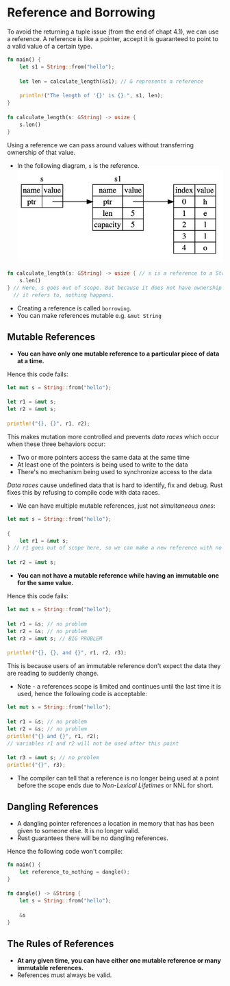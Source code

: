 # Reference and Borrowing

To avoid the returning a tuple issue (from the end of chapt 4.1), we can use a reference.
A reference is like a pointer, accept it is guaranteed to point to a valid value of a certain type.

```rust
fn main() {
    let s1 = String::from("hello");

    let len = calculate_length(&s1); // & represents a reference

    println!("The length of '{}' is {}.", s1, len);
}

fn calculate_length(s: &String) -> usize {
    s.len()
}
```
Using a reference we can pass around values without transferring ownership of that value.

- In the following diagram, `s` is the reference.
![](2022-06-07-19-35-05.png)

```rust
fn calculate_length(s: &String) -> usize { // s is a reference to a String
    s.len()
} // Here, s goes out of scope. But because it does not have ownership of what
  // it refers to, nothing happens.
```
- Creating a reference is called `borrowing`.
- You can make references mutable e.g. `&mut String`

## Mutable References

- **You can have only one mutable reference to a particular piece of data at a time.**

Hence this code fails:
```rust
let mut s = String::from("hello");

let r1 = &mut s;
let r2 = &mut s;

println!("{}, {}", r1, r2);
```

This makes mutation more controlled and prevents *data races* which occur when these three behaviors occur:
- Two or more pointers access the same data at the same time
- At least one of the pointers is being used to write to the data
- There's no mechanism being used to synchronize access to the data

*Data races* cause undefined data that is hard to identify, fix and debug.
Rust fixes this by refusing to compile code with data races.

- We can have multiple mutable references, just not *simultaneous ones*:
```rust
let mut s = String::from("hello");

{
    let r1 = &mut s;
} // r1 goes out of scope here, so we can make a new reference with no problems.

let r2 = &mut s;
```

- **You can not have a mutable reference while having an immutable one for the same value.**

Hence this code fails:
```rust
let mut s = String::from("hello");

let r1 = &s; // no problem
let r2 = &s; // no problem
let r3 = &mut s; // BIG PROBLEM

println!("{}, {}, and {}", r1, r2, r3);
```

This is because users of an immutable reference don't expect the data they are reading to suddenly change.

- Note - a references scope is limited and continues until the last time it is used, hence the following code is acceptable:

```rust
let mut s = String::from("hello");

let r1 = &s; // no problem
let r2 = &s; // no problem
println!("{} and {}", r1, r2);
// variables r1 and r2 will not be used after this point

let r3 = &mut s; // no problem
println!("{}", r3);
```

- The compiler can tell that a reference is no longer being used at a point before the scope ends due to *Non-Lexical Lifetimes* or NNL for short.

## Dangling References

- A dangling pointer references a location in memory that has has been given to someone else. It is no longer valid.
- Rust guarantees there will be no dangling references.

Hence the following code won't compile:
```rust
fn main() {
    let reference_to_nothing = dangle();
}

fn dangle() -> &String {
    let s = String::from("hello");

    &s
}
```

## The Rules of References

- **At any given time, you can have either one mutable reference or many immutable references.**
- References must always be valid.


